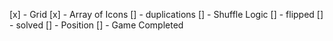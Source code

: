 [x] - Grid 
[x] - Array of Icons
[] - duplications
[] - Shuffle Logic
[] - flipped
[] - solved
[] - Position
[] - Game Completed